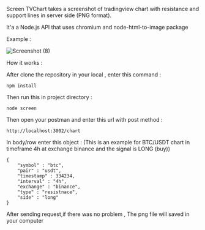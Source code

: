 Screen TVChart takes a screenshot of tradingview chart with resistance and support lines in server side (PNG format). 

It'a a Node.js API that uses chromium and node-html-to-image package


Example : 


![Screenshot (8)](https://user-images.githubusercontent.com/78765024/161716446-adceb3ef-f1b3-431b-af16-56f8c6a6a454.png)

How it works : 

After clone the repository in your local , enter this command :

```npm install```

Then run this in project directory : 

``` node screen ```

Then open your postman and enter this url with post method :  

```
http://localhost:3002/chart
```

In body/row enter this object : (This is an example for BTC/USDT chart in timeframe 4h at exchange binance and the signal is LONG (buy))

```
{
    "symbol" : "btc",
    "pair" : "usdt",
    "timestamp" : 334234,
    "interval" : "4h",
    "exchange" : "binance",
    "type" : "resistnace",
    "side" : "long" 
}
```

After sending request,if there was no problem , The png file will saved in your computer 
